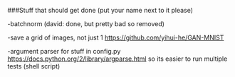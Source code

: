 ###Stuff that should get done (put your name next to it please)

-batchnorm (david: done, but pretty bad so removed)

-save a grid of images, not just 1 https://github.com/yihui-he/GAN-MNIST

-argument parser for stuff in config.py https://docs.python.org/2/library/argparse.html so its easier to run multiple tests (shell script)